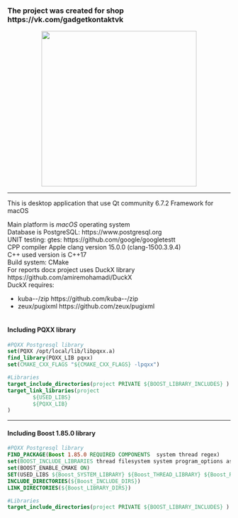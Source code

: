<h3>The project was created for shop https://vk.com/gadgetkontaktvk</h3>
<p align="center">
  <img src="https://github.com/user-attachments/assets/c2a456a1-3fbf-4820-9fe0-89b7f6532044" width="350">
</p>
<hr>

This is desktop application that use Qt community 6.7.2 Framework for macOS<br>
<div>Main platform is <i>macOS</i> operating system</div>
<div>Database is PostgreSQL: https://www.postgresql.org</div>
<div>UNIT testing: gtes: https://github.com/google/googletestt</div>
<div>CPP compiler Apple clang version 15.0.0 (clang-1500.3.9.4)</div>
<div>C++ used version is C++17<div>
<div>Build system: CMake</div>
For reports docx project uses DuckX library https://github.com/amiremohamadi/DuckX <br>
DuckX requires: <br>
<table> 
  <ul>
    <li>
      <span>kuba--/zip https://github.com/kuba--/zip</span>
    </li>
    <li>
      <span>zeux/pugixml https://github.com/zeux/pugixml</span>
    </li>
  </ul>
</table>


 <h4>Including PQXX library</h4>

```cmake
#PQXX Postgresql library
set(PQXX /opt/local/lib/libpqxx.a)
find_library(PQXX_LIB pqxx)
set(CMAKE_CXX_FLAGS "${CMAKE_CXX_FLAGS} -lpqxx")

#Libraries
target_include_directories(project PRIVATE ${BOOST_LIBRARY_INCLUDES} )
target_link_libraries(project
        ${USED_LIBS}
        ${PQXX_LIB}
)
```
<hr>
<h4>Including Boost 1.85.0 library</h4>

```cmake
#PQXX Postgresql library
FIND_PACKAGE(Boost 1.85.0 REQUIRED COMPONENTS  system thread regex)
set(BOOST_INCLUDE_LIBRARIES thread filesystem system program_options asio date_time)
set(BOOST_ENABLE_CMAKE ON)
SET(USED_LIBS ${Boost_SYSTEM_LIBRARY} ${Boost_THREAD_LIBRARY} ${Boost_REGEX_LIBRARY})
INCLUDE_DIRECTORIES(${Boost_INCLUDE_DIRS})
LINK_DIRECTORIES(${Boost_LIBRARY_DIRS})

#Libraries
target_include_directories(project PRIVATE ${BOOST_LIBRARY_INCLUDES} )
```
